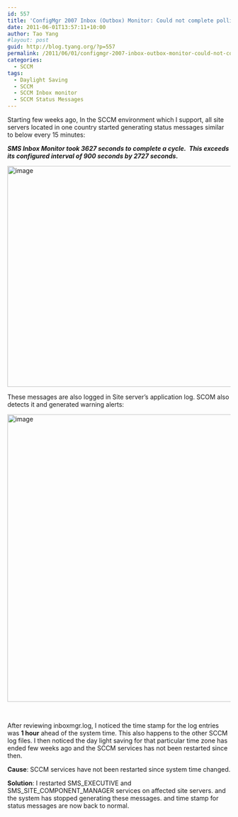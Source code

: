 ```yaml
---
id: 557
title: 'ConfigMgr 2007 Inbox (Outbox) Monitor: Could not complete polling cycle within configured period'
date: 2011-06-01T13:57:11+10:00
author: Tao Yang
#layout: post
guid: http://blog.tyang.org/?p=557
permalink: /2011/06/01/configmgr-2007-inbox-outbox-monitor-could-not-complete-polling-cycle-within-configured-period/
categories:
  - SCCM
tags:
  - Daylight Saving
  - SCCM
  - SCCM Inbox monitor
  - SCCM Status Messages
---
```

Starting few weeks ago, In the SCCM environment which I support, all site servers located in one country started generating status messages similar to below every 15 minutes:

<em><strong>SMS Inbox Monitor took 3627 seconds to complete a cycle.  This exceeds its configured interval of 900 seconds by 2727 seconds.</strong></em>

<a href="http://blog.tyang.org/wp-content/uploads/2011/06/image.png"><img style="display: inline; border: 0px;" title="image" src="http://blog.tyang.org/wp-content/uploads/2011/06/image_thumb.png" border="0" alt="image" width="506" height="499" /></a>

These messages are also logged in Site server’s application log. SCOM also detects it and generated warning alerts:

<a href="http://blog.tyang.org/wp-content/uploads/2011/06/image1.png"><img style="display: inline; border: 0px;" title="image" src="http://blog.tyang.org/wp-content/uploads/2011/06/image_thumb1.png" border="0" alt="image" width="567" height="649" /></a>

&nbsp;

After reviewing inboxmgr.log, I noticed the time stamp for the log entries was <strong>1 hour</strong> ahead of the system time. This also happens to the other SCCM log files. I then noticed the day light saving for that particular time zone has ended few weeks ago and the SCCM services has not been restarted since then.

<strong>Cause</strong>: SCCM services have not been restarted since system time changed.

<strong>Solution</strong>: I restarted SMS_EXECUTIVE and SMS_SITE_COMPONENT_MANAGER services on affected site servers. and the system has stopped generating these messages. and time stamp for status messages are now back to normal.